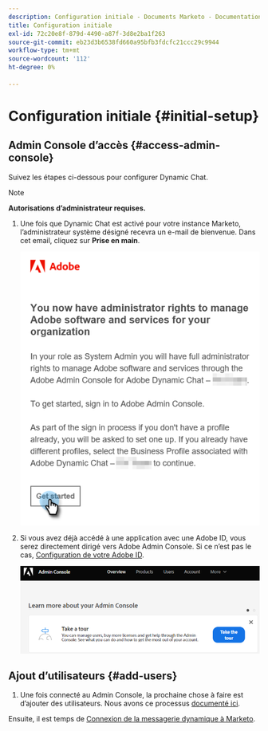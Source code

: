 ```yaml
---
description: Configuration initiale - Documents Marketo - Documentation du produit
title: Configuration initiale
exl-id: 72c20e8f-879d-4490-a87f-3d8e2ba1f263
source-git-commit: eb23d3b6538fd660a95bfb3fdcfc21ccc29c9944
workflow-type: tm+mt
source-wordcount: '112'
ht-degree: 0%

---
```


# Configuration initiale {#initial-setup}

## Admin Console d’accès {#access-admin-console}

Suivez les étapes ci-dessous pour configurer Dynamic Chat.

>[!NOTE]
>
>**Autorisations d’administrateur requises.**

1. Une fois que Dynamic Chat est activé pour votre instance Marketo, l’administrateur système désigné recevra un e-mail de bienvenue. Dans cet email, cliquez sur **Prise en main**.

   ![](assets/initial-setup-1.png)

1. Si vous avez déjà accédé à une application avec une Adobe ID, vous serez directement dirigé vers Adobe Admin Console. Si ce n’est pas le cas, [Configuration de votre Adobe ID](https://helpx.adobe.com/manage-account/using/create-update-adobe-id.html).

   ![](assets/initial-setup-2.png)

## Ajout d’utilisateurs {#add-users}

1. Une fois connecté au Admin Console, la prochaine chose à faire est d’ajouter des utilisateurs. Nous avons ce processus [documenté ici](/help/marketo/product-docs/demand-generation/dynamic-chat/add-or-remove-chat-users.md#add-a-chat-user).

Ensuite, il est temps de [Connexion de la messagerie dynamique à Marketo](/help/marketo/product-docs/demand-generation/dynamic-chat/integrations/connect-dynamic-chat-to-marketo.md).
